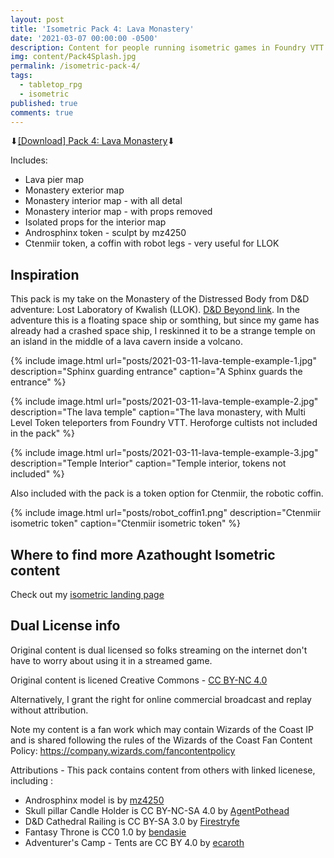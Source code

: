 ```yaml
---
layout: post
title: 'Isometric Pack 4: Lava Monastery'
date: '2021-03-07 00:00:00 -0500'
description: Content for people running isometric games in Foundry VTT or Roll20
img: content/Pack4Splash.jpg
permalink: /isometric-pack-4/
tags:
  - tabletop_rpg
  - isometric
published: true
comments: true
---
```

⬇[\[Download\] Pack 4: Lava Monastery](http://bit.ly/azathought-iso-lava-monastery)⬇

Includes:
* Lava pier map
* Monastery exterior map
* Monastery interior map - with all detal
* Monastery interior map - with props removed
* Isolated props for the interior map
* Androsphinx token - sculpt by mz4250
* Ctenmiir token, a coffin with robot legs - very useful for LLOK

## Inspiration
This pack is my take on the Monastery of the Distressed Body from D&D adventure: Lost Laboratory of Kwalish (LLOK). [D&D Beyond link](https://www.dndbeyond.com/sources/llok).  In the adventure this is a floating space ship or somthing, but since my game has already had a crashed space ship, I reskinned it to be a strange temple on an island in the middle of a lava cavern inside a volcano.

{% include image.html url="posts/2021-03-11-lava-temple-example-1.jpg" description="Sphinx guarding entrance" caption="A Sphinx guards the entrance" %}

{% include image.html url="posts/2021-03-11-lava-temple-example-2.jpg" description="The lava temple" caption="The lava monastery, with Multi Level Token teleporters from Foundry VTT. Heroforge cultists not included in the pack" %}

{% include image.html url="posts/2021-03-11-lava-temple-example-3.jpg" description="Temple Interior" caption="Temple interior, tokens not included" %}

Also included with the pack is a token option for Ctenmiir, the robotic coffin.

{% include image.html url="posts/robot_coffin1.png" description="Ctenmiir isometric token" caption="Ctenmiir isometric token" %}

## Where to find more Azathought Isometric content
Check out my [isometric landing page](/isometric/)

## Dual License info
Original content is dual licensed so folks streaming on the internet don't have to worry about using it in a streamed game.

Original content is licened Creative Commons - [CC BY-NC 4.0](https://creativecommons.org/licenses/by-nc/4.0/)

Alternatively, I grant the right for online commercial broadcast and replay without attribution.

Note my content is a fan work which may contain Wizards of the Coast IP and is shared following the rules of the Wizards of the Coast Fan Content Policy: https://company.wizards.com/fancontentpolicy

Attributions - This pack contains content from others with linked licenese, including :
* Androsphinx model is by [mz4250](https://www.shapeways.com/product/QNSXTEVEV/androsphinx)
* Skull pillar Candle Holder is CC BY-NC-SA 4.0 by [AgentPothead](https://www.thingiverse.com/thing:4460691)
* D&D Cathedral Railing is CC BY-SA 3.0 by [Firestryfe](https://www.thingiverse.com/thing:807548)
* Fantasy Throne is CC0 1.0 by [bendasie](https://www.thingiverse.com/thing:3332572)
* Adventurer's Camp - Tents are CC BY 4.0 by [ecaroth](https://www.thingiverse.com/thing:2653284)

